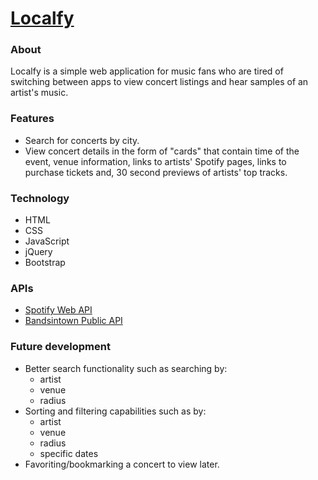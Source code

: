 # [Localfy](http://localfy.surge.sh)

### About
Localfy is a simple web application for music fans who are tired of switching between apps to view concert listings and hear samples of an artist's music.

### Features
- Search for concerts by city.
- View concert details in the form of "cards" that contain time of the event, venue information, links to artists' Spotify pages, links to purchase tickets and, 30 second previews of artists' top tracks.

### Technology
- HTML
- CSS
- JavaScript
- jQuery
- Bootstrap

### APIs
- [Spotify Web API](https://developer.spotify.com/web-api/)
- [Bandsintown Public API](http://www.bandsintown.com/api/overview)

### Future development
- Better search functionality such as searching by:
  - artist
  - venue
  - radius
- Sorting and filtering capabilities such as by:
  - artist
  - venue
  - radius
  - specific dates
- Favoriting/bookmarking a concert to view later.
